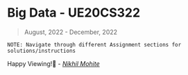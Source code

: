 # Big Data - UE20CS322
> August, 2022 - December, 2022

`NOTE: Navigate through different Assignment sections for solutions/instructions`


Happy Viewing!🌼 - 
[*Nikhil Mohite*](https://nikhilmohite.com/)
